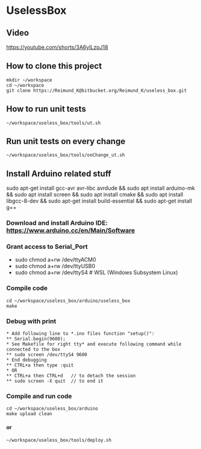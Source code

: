 # UselessBox

## Video

https://youtube.com/shorts/3A6ylLzpJ18

## How to clone this project

    mkdir ~/workspace
    cd ~/workspace
    git clone https://Reimund_K@bitbucket.org/Reimund_K/useless_box.git

## How to run unit tests

    ~/workspace/useless_box/tools/ut.sh

## Run unit tests on every change

    ~/workspace/useless_box/tools/onChange_ut.sh

## Install Arduino related stuff

sudo apt-get install gcc-avr avr-libc avrdude &&
sudo apt install arduino-mk &&
sudo apt install screen &&
sudo apt install cmake &&
sudo apt install libgcc-8-dev &&
sudo apt-get install build-essential &&
sudo apt-get install g++

### Download and install Arduino IDE: https://www.arduino.cc/en/Main/Software

### Grant access to Serial_Port

* sudo chmod a+rw /dev/ttyACM0
* sudo chmod a+rw /dev/ttyUSB0
* sudo chmod a+rw /dev/ttyS4  # WSL (Windows Subsystem Linux)

### Compile code

    cd ~/workspace/useless_box/arduino/useless_box
    make

### Debug with print

    * Add following line to *.ino files function "setup()":
    ** Serial.begin(9600);
    * See Makefile for right tty* and execute following command while connected to the box
    ** sudo screen /dev/ttyS4 9600
    * End debugging
    ** CTRL+a then type :quit
    * OR
    ** CTRL+a then CTRL+d   // to detach the session
    ** sudo screen -X quit  // to end it


### Compile and run code

    cd ~/workspace/useless_box/arduino
    make upload clean

#### or

    ~/workspace/useless_box/tools/deploy.sh
